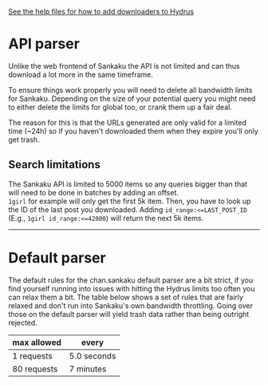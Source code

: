 [See the help files for how to add downloaders to Hydrus](https://hydrusnetwork.github.io/hydrus/help/adding_new_downloaders.html)

# API parser
Unlike the web frontend of Sankaku the API is not limited and can thus download a lot more in the same timeframe.

To ensure things work properly you will need to delete all bandwidth limits for Sankaku. Depending on the size of your potential query you might need to either delete the limits for global too, or crank them up a fair deal.

The reason for this is that the URLs generated are only valid for a limited time (~24h) so if you haven't downloaded them when they expire you'll only get trash.

## Search limitations
The Sankaku API is limited to 5000 items so any queries bigger than that will need to be done in batches by adding an offset.  
`1girl` for example will only get the first 5k item. Then, you have to look up the ID of the last post you downloaded. Adding `id_range:<=LAST_POST_ID` (E.g., `1girl id_range:<=42000`) will return the next 5k items.

---

# Default parser
The default rules for the chan.sankaku default parser are a bit strict, if you find yourself running into issues with hitting the Hydrus limits too often you can relax them a bit. The table below shows a set of rules that are fairly relaxed and don't run into Sankaku's own bandwidth throttling. Going over those on the default parser will yield trash data rather than being outright rejected.

max allowed|every
-----|-----
1 requests|5.0 seconds
80 requests|7 minutes
